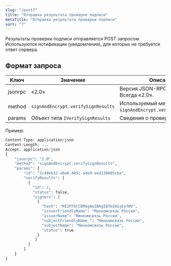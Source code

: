 ```yaml
---
slug: "/post7"
title: "Отправка результата проверки подписи"
metaTitle: "Отправка результата проверки подписи"
sort: "7"
---
```


Результаты проверки подписи отправляется POST запросом. Используются нотификации (уведомления), для которых не требуется ответ сервера.

## Формат запроса

| Ключ | Значение | Описание |
| --- | --- | --- |
| jsonrpc | «2.0» | Версия JSON-RPC протокола. Всегда «2.0». |
| method | `signAndEncrypt.verifySignResults`|  Используемый метод. Всегда `signAndEncrypt.verifySignResults`. |
| params |  Объект типа `IVerifySignResults`  |  Сведения о проверке подписи |

Пример:

``` py linenums="1"
Content-Type: application/json
Content-Length: ...
Accept: application/json
{
    "jsonrpc": "2.0",
    "method": "signAndEncrypt.verifySignResults",
    "params": {
        "id": "2c48eb32-a0a8-405c-ade9-eed130605cba",
        "verifyResults": [
          {
            "id": 2,
            "status": false,
            "signers": [
              {
                "hash": "MIIFFDCCBMGgAwIBAgIQTm1HiybyfWV",
                "issuerFriendlyName": "Минкомсвязь России",
                "issuerName": "Минкомсвязь России",
                "subjectFriendlyName ": "Минкомсвязь России",
                "subjectName": "Минкомсвязь России",
                "status": true
              }
             ]
          }
        ]
    }
}
```